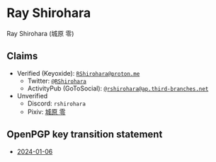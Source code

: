 # Ray Shirohara

Ray Shirohara (城原 零)

## Claims

- Verified (Keyoxide): [`RShirohara@proton.me`](https://keyoxide.org/RShirohara%40proton.me)
  - Twitter: [`@RShirohara`](https://twitter.com/RShirohara)
  - ActivityPub (GoToSocial): [`@rshirohara@ap.third-branches.net`](https://ap.third-branches.net/@RShirohara)
- Unverified
  - Discord: `rshirohara`
  - Pixiv: [城原 零](https://www.pixiv.net/users/17985131)

## OpenPGP key transition statement

- [2024-01-06](https://gist.github.com/RShirohara/4829992b788ebad2db4da894f8b5cc09>)
